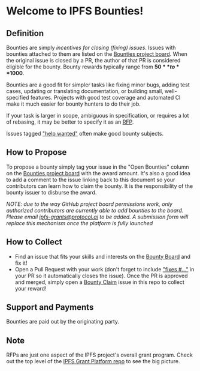 # Welcome to IPFS Bounties!

## Definition
Bounties are simply _incentives for closing (fixing) issues_. Issues with bounties attached to them are listed on the [Bounties project board](../../projects/1). When the original issue is closed by a PR, the author of that PR is considered eligible for the bounty. Bounty rewards typically range from **$50** to **$1000**.

Bounties are a good fit for simpler tasks like fixing minor bugs, adding test cases, updating or translating documentation, or building small, well-specified features. Projects with good test coverage and automated CI make it much easier for bounty hunters to do their job.

If your task is larger in scope, ambiguous in specification, or requires a lot of rebasing, it may be better to specify it as an [RFP](rfps). 

Issues tagged ["help wanted"](https://github.com/ipfs/docs/labels/help%20wanted) often make good bounty subjects.


## How to Propose
To propose a bounty simply tag your issue in the "Open Bounties" column on the [Bounties project board](../../projects/1) with the award amount. It's also a good idea to add a comment to the issue linking back to this document so your contributors can learn how to claim the bounty. It is the responsibility of the bounty issuer to disburse the award.

*NOTE: due to the way GitHub project board permissions work, only authorized contributors are currently able to add bounties to the board. Please email ipfs-grants@protocol.ai to be added. A submission form will replace this mechanism once the platform is fully launched*

## How to Collect
* Find an issue that fits your skills and interests on the [Bounty Board](https://github.com/protocol/ipfs-grants/projects/1) and fix it!
* Open a Pull Request with your work (don't forget to include ["fixes #..."](https://help.github.com/en/github/managing-your-work-on-github/closing-issues-using-keywords) in your PR so it automatically closes the issue). Once the PR is approved and merged, simply open a [Bounty Claim](https://github.com/protocol/ipfs-grants/issues/new?assignees=&labels=&template=bounty-claim.md&title=Bounty+Claim%3A+%3CWhat+You+Fixed%3E) issue in this repo to collect your reward!

## Support and Payments
Bounties are paid out by the originating party.

## Note
RFPs are just one aspect of the IPFS project's overall grant program. Check out the top level of the [IPFS Grant Platform repo](https://github.com/ipfs/devgrants) to see the big picture.
